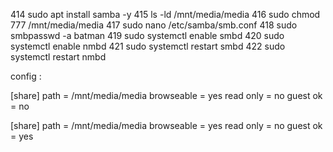   414  sudo apt install samba -y
  415  ls -ld /mnt/media/media
  416  sudo chmod 777 /mnt/media/media
  417  sudo nano /etc/samba/smb.conf
  418  sudo smbpasswd -a batman
  419  sudo systemctl enable smbd
  420  sudo systemctl enable nmbd
  421  sudo systemctl restart smbd
  422  sudo systemctl restart nmbd


  config :

[share]
path = /mnt/media/media
browseable = yes
read only = no
guest ok = no


[share]
path = /mnt/media/media
browseable = yes
read only = no
guest ok = yes
